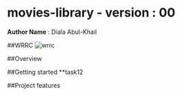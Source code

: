 # movies-library - version : 00

**Author Name** : Diala Abul-Khail

##WRRC
![wrrc](https://user-images.githubusercontent.com/97671741/151704832-47f2d08a-d3d2-4219-b1b7-093dd0a782e1.jpeg)


##Overview

##Getting started
**task12





##Project features
